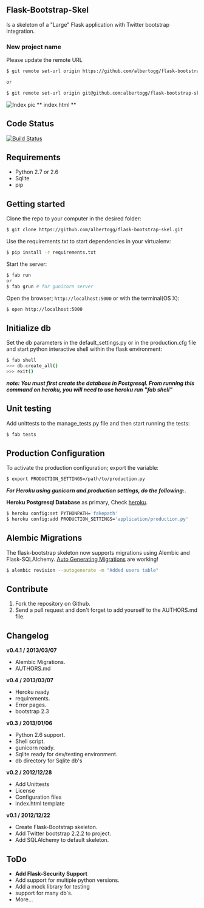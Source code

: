 Flask-Bootstrap-Skel
---

Is a skeleton of a "Large" Flask application with Twitter bootstrap integration.

### New project name

Please update the remote URL

~~~sh
$ git remote set-url origin https://github.com/albertogg/flask-bootstrap-skel.git

or 

$ git remote set-url origin git@github.com:albertogg/flask-bootstrap-skel.git
~~~

![Index pic](http://i.imgur.com/1NWEt.png "index")
** index.html **

Code Status
---
[![Build Status](https://travis-ci.org/albertogg/flask-bootstrap.png)](https://travis-ci.org/albertogg/flask-bootstrap)


Requirements
---
* Python 2.7 or 2.6
* Sqlite
* pip

Getting started
---

Clone the repo to your computer in the desired folder:

~~~ sh
$ git clone https://github.com/albertogg/flask-bootstrap-skel.git
~~~

Use the requirements.txt to start dependencies in your virtualenv:

~~~ sh
$ pip install -r requirements.txt
~~~

Start the server:

~~~ sh
$ fab run
or
$ fab grun # for gunicorn server
~~~

Open the browser; `http://localhost:5000` or with the terminal(OS X):

~~~ sh
$ open http://localhost:5000
~~~

Initialize db
---

Set the db parameters in the default_settings.py or in the production.cfg file and start python interactive shell within the flask environment:

~~~ sh
$ fab shell
>>> db.create_all()
>>> exit()
~~~

***note: You must first create the database in Postgresql. From running this command on heroku, you will need to use heroku run "fab shell"***

Unit testing
---

Add unittests to the manage_tests.py file and then start running the tests:

~~~ sh
$ fab tests
~~~

Production Configuration
---

To activate the production configuration; export the variable:

~~~ sh
$ export PRODUCTION_SETTINGS=/path/to/production.py
~~~

***For Heroku using gunicorn and production settings, do the following:***.

**Heroku Postgresql Database** as primary,
Check [heroku](https://devcenter.heroku.com/articles/heroku-postgresql#establish-primary-db).

~~~ sh
$ heroku config:set PYTHONPATH='fakepath'
$ heroku config:add PRODUCTION_SETTINGS='application/production.py'
~~~

Alembic Migrations
---

The flask-bootstrap skeleton now supports migrations using Alembic and Flask-SQLAlchemy. [Auto Generating Migrations](http://alembic.readthedocs.org/en/latest/tutorial.html#auto-generating-migrations) are working!

~~~ sh
$ alembic revision --autogenerate -m "Added users table"
~~~

Contribute
---
1. Fork the repository on Github.
2. Send a pull request and don't forget to add yourself to the AUTHORS.md file.

Changelog
---
**v0.4.1 / 2013/03/07**
  * Alembic Migrations.
  * AUTHORS.md

**v0.4 / 2013/03/07**
  * Heroku ready
  * requirements.
  * Error pages.
  * bootstrap 2.3

**v0.3 / 2013/01/06**
  * Python 2.6 support.
  * Shell script.
  * gunicorn ready.
  * Sqlite ready for dev/testing environment.
  * db directory for Sqlite db's

**v0.2 / 2012/12/28**
  * Add Unittests
  * License
  * Configuration files
  * index.html template

**v0.1 / 2012/12/22**
  * Create Flask-Bootstrap skeleton.
  * Add Twitter bootstrap 2.2.2 to project.
  * Add SQLAlchemy to default skeleton.

ToDo
---
* **Add Flask-Security Support**
* Add support for multiple python versions.
* Add a mock library for testing
* support for many db's.
* More...
